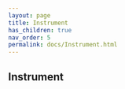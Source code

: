 ```yaml
--- 
layout: page 
title: Instrument 
has_children: true 
nav_order: 5 
permalink: docs/Instrument.html 
---
```


## Instrument

